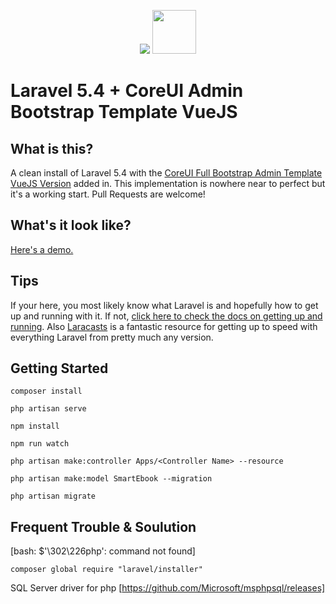 <p align="center">
    <img src="https://laravel.com/assets/img/components/logo-laravel.svg">
    <img width="70" src="https://vuejs.org/images/logo.png">
</p>


# Laravel 5.4 + CoreUI Admin Bootstrap Template VueJS


## What is this?

A clean install of Laravel 5.4 with the [CoreUI Full Bootstrap Admin Template VueJS Version](https://github.com/mrholek/CoreUI-Free-Bootstrap-Admin-Template/tree/master/Vue_Full_Project) added in. This implementation is nowhere near to perfect but it's a working start. Pull Requests are welcome!


## What's it look like?

[Here's a demo.](http://coreui.io/demo/Vue_Demo/)


## Tips

If your here, you most likely know what Laravel is and hopefully how to get up and running with it. If not, [click here to check the docs on getting up and running](https://laravel.com/docs/5.4/). Also [Laracasts](https://laracasts.com) is a fantastic resource for getting up to speed with everything Laravel from pretty much any version.

## Getting Started
```
composer install
```

```
php artisan serve
```

```
npm install
```

```
npm run watch
```

```
php artisan make:controller Apps/<Controller Name> --resource
```

```
php artisan make:model SmartEbook --migration
```

```
php artisan migrate
```

## Frequent Trouble & Soulution

[bash: $'\302\226php': command not found]

```
composer global require "laravel/installer"
```

SQL Server driver for php
[https://github.com/Microsoft/msphpsql/releases]